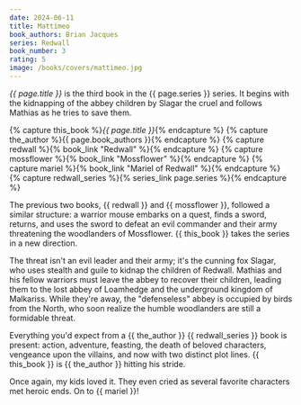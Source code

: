 ```yaml
---
date: 2024-06-11
title: Mattimeo
book_authors: Brian Jacques
series: Redwall
book_number: 3
rating: 5
image: /books/covers/mattimeo.jpg
---
```


<cite class="book-title">{{ page.title }}</cite> is the third book in the
<span class="book-series">{{ page.series }}</span> series. It begins with the
kidnapping of the abbey children by Slagar the cruel and follows Mathias as he
tries to save them.

{% capture this_book %}<cite class="book-title">{{ page.title }}</cite>{% endcapture %}
{% capture the_author %}<span class="author-name">{{ page.book_authors }}</span>{% endcapture %}
{% capture redwall %}{% book_link "Redwall" %}{% endcapture %}
{% capture mossflower %}{% book_link "Mossflower" %}{% endcapture %}
{% capture mariel %}{% book_link "Mariel of Redwall" %}{% endcapture %}
{% capture redwall_series %}{% series_link page.series %}{% endcapture %}

The previous two books, {{ redwall }} and {{ mossflower }}, followed a similar
structure: a warrior mouse embarks on a quest, finds a sword, returns, and
uses the sword to defeat an evil commander and their army threatening the
woodlanders of Mossflower. {{ this_book }} takes the series in a new
direction.

The threat isn't an evil leader and their army; it's the cunning fox Slagar,
who uses stealth and guile to kidnap the children of Redwall. Mathias and his
fellow warriors must leave the abbey to recover their children, leading them
to the lost abbey of Loamhedge and the underground kingdom of Malkariss. While
they're away, the "defenseless" abbey is occupied by birds from the North, who
soon realize the humble woodlanders are still a formidable threat.

Everything you'd expect from a {{ the_author }} {{ redwall_series }} book is
present: action, adventure, feasting, the death of beloved characters,
vengeance upon the villains, and now with two distinct plot lines. {{
this_book }} is {{ the_author }} hitting his stride.

Once again, my kids loved it. They even cried as several favorite characters
met heroic ends. On to {{ mariel }}!
